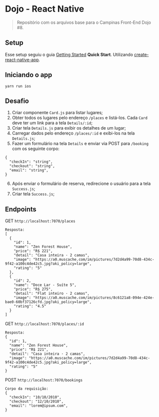 # Dojo - React Native
> Repositório com os arquivos base para o Campinas Front-End Dojo #8.

## Setup
Esse setup seguiu o guia [Getting Started](http://facebook.github.io/react-native/docs/getting-started.html) **Quick Start**. Utilizando [create-react-native-app](https://github.com/react-community/create-react-native-app).

## Iniciando o app
```
yarn run ios
```

## Desafio
1. Criar componente `Card.js` para listar lugares;
2. Obter todos os lugares pelo endereço `/places` e listá-los. Cada `Card` deve ter um link para a tela `Details/:id`;
3. Criar tela `Details.js` para exibir os detalhes de um lugar;
4. Carregar dados pelo endereço `/places/:id` e exibi-los na tela `Details.js`;
5. Fazer um formulário na tela `Details` e enviar via POST para `/booking` com os seguinte corpo:
```
{
  "checkIn": "string",
  "checkout": "string",
  "email": "string",
}
```
6. Após enviar o formulário de reserva, redirecione o usuário para a tela `Success.js`;
7. Criar tela `Success.js`;

## Endpoints

GET `http://localhost:7070/places`

```
Resposta:
[
  {
    "id": 1,
    "name": "Zen Forest House",
    "price": "R$ 221",
    "detail": "Casa inteira · 2 camas",
    "image": "https://a0.muscache.com/im/pictures/7d2d4a99-70d8-434c-9f42-a100c4de42c5.jpg?aki_policy=large",
    "rating": "5"
  },
  {
    "id": 2,
    "name": "Doce Lar - Suíte 5",
    "price": "R$ 275",
    "detail": "Flat inteiro · 2 camas",
    "image": "https://a0.muscache.com/im/pictures/8c6121a8-094e-424e-bae0-60bf37126cfd.jpg?aki_policy=large",
    "rating": "4.5"
  }
]
```

GET `http://localhost:7070/places/:id`

```
Resposta:
{
  "id": 1,
  "name": "Zen Forest House",
  "price": "R$ 221",
  "detail": "Casa inteira · 2 camas",
  "image": "https://a0.muscache.com/im/pictures/7d2d4a99-70d8-434c-9f42-a100c4de42c5.jpg?aki_policy=large",
  "rating": "5"
}
```

POST `http://localhost:7070/bookings`

```
Corpo da requisição:
{
  "checkIn": "10/10/2010",
  "checkout": "12/10/2010",
  "email": "lorem@ipsum.com",
}
```
